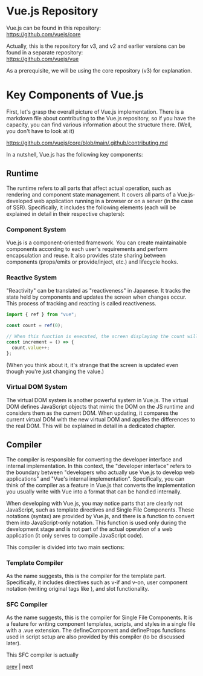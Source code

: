 # Vue.js Repository

Vue.js can be found in this repository:  
https://github.com/vuejs/core

Actually, this is the repository for v3, and v2 and earlier versions can be found in a separate repository:  
https://github.com/vuejs/vue

As a prerequisite, we will be using the core repository (v3) for explanation.

# Key Components of Vue.js

First, let's grasp the overall picture of Vue.js implementation. There is a markdown file about contributing to the Vue.js repository, so if you have the capacity, you can find various information about the structure there. (Well, you don't have to look at it)

https://github.com/vuejs/core/blob/main/.github/contributing.md

In a nutshell, Vue.js has the following key components:

## Runtime

The runtime refers to all parts that affect actual operation, such as rendering and component state management. It covers all parts of a Vue.js-developed web application running in a browser or on a server (in the case of SSR). Specifically, it includes the following elements (each will be explained in detail in their respective chapters):

### Component System

Vue.js is a component-oriented framework. You can create maintainable components according to each user's requirements and perform encapsulation and reuse. It also provides state sharing between components (props/emits or provide/inject, etc.) and lifecycle hooks.

### Reactive System

"Reactivity" can be translated as "reactiveness" in Japanese. It tracks the state held by components and updates the screen when changes occur. This process of tracking and reacting is called reactiveness.

```ts
import { ref } from "vue";

const count = ref(0);

// When this function is executed, the screen displaying the count will also be updated
const increment = () => {
  count.value++;
};
```

(When you think about it, it's strange that the screen is updated even though you're just changing the value.)

### Virtual DOM System

The virtual DOM system is another powerful system in Vue.js. The virtual DOM defines JavaScript objects that mimic the DOM on the JS runtime and considers them as the current DOM. When updating, it compares the current virtual DOM with the new virtual DOM and applies the differences to the real DOM. This will be explained in detail in a dedicated chapter.

## Compiler

The compiler is responsible for converting the developer interface and internal implementation. In this context, the "developer interface" refers to the boundary between "developers who actually use Vue.js to develop web applications" and "Vue's internal implementation". Specifically, you can think of the compiler as a feature in Vue.js that converts the implementation you usually write with Vue into a format that can be handled internally.

When developing with Vue.js, you may notice parts that are clearly not JavaScript, such as template directives and Single File Components. These notations (syntax) are provided by Vue.js, and there is a function to convert them into JavaScript-only notation. This function is used only during the development stage and is not part of the actual operation of a web application (it only serves to compile JavaScript code).

This compiler is divided into two main sections:

### Template Compiler

As the name suggests, this is the compiler for the template part. Specifically, it includes directives such as v-if and v-on, user component notation (writing original tags like <Counter />), and slot functionality.

### SFC Compiler

As the name suggests, this is the compiler for Single File Components. It is a feature for writing component templates, scripts, and styles in a single file with a .vue extension. The defineComponent and defineProps functions used in script setup are also provided by this compiler (to be discussed later).

This SFC compiler is actually

[prev](https://github.com/Ubugeeei/chibivue/blob/main/books/english/02_what_is_vue.md) | next
